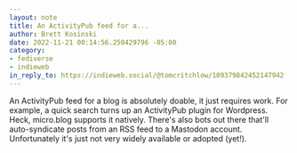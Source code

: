 ```yaml
---
layout: note
title: An ActivityPub feed for a...
author: Brett Kosinski
date: 2022-11-21 00:14:56.250429796 -05:00
category:
- fediverse
- indieweb
in_reply_to: https://indieweb.social/@tomcritchlow/109379842452147942
---
```

An ActivityPub feed for a blog is absolutely doable, it just requires work.  For example, a quick search turns up an ActivityPub plugin for Wordpress.  Heck, micro.blog supports it natively.  There's also bots out there that'll auto-syndicate posts from an RSS feed to a Mastodon account.  Unfortunately it's just not very widely available or adopted (yet!).
